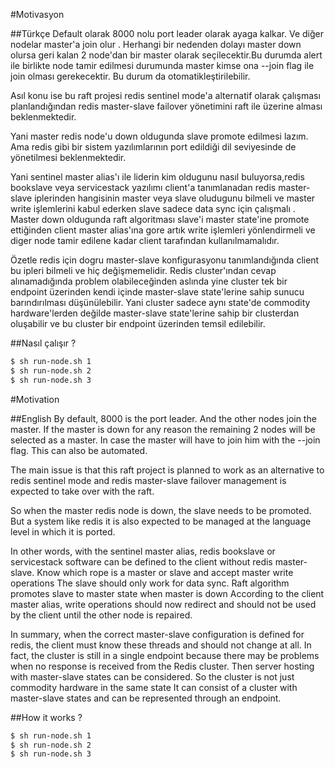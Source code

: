 #Motivasyon

##Türkçe
Default olarak 8000 nolu port leader olarak ayaga kalkar.
Ve diğer nodelar master'a join olur . Herhangi bir nedenden dolayı master down olursa
geri kalan 2 node'dan bir master olarak seçilecektir.Bu durumda alert ile birlikte node tamir edilmesi 
durumunda master kimse ona --join flag ile join olması gerekecektir.
Bu durum da otomatikleştirilebilir.

Asıl konu ise bu raft projesi redis sentinel mode'a alternatif olarak çalışması planlandığından redis master-slave failover 
yönetimini raft ile üzerine alması beklenmektedir.

Yani master redis node'u down oldugunda slave promote edilmesi lazım. Ama redis gibi bir sistem yazılımlarının
port edildiği dil seviyesinde de  yönetilmesi beklenmektedir.

Yani sentinel master alias'ı ile liderin kim oldugunu nasıl buluyorsa,redis bookslave veya servicestack yazılımı client'a tanımlanadan redis master-slave
iplerinden hangisinin master veya slave oludugunu bilmeli ve master write işlemlerini kabul ederken
slave sadece data sync için çalışmalı . Master down oldugunda raft algoritması slave'i master state'ine promote ettiğinden
client master alias'ına gore artık write işlemleri yönlendirmeli ve diger node tamir edilene kadar client tarafından kullanılmamalıdır.


Özetle redis için dogru master-slave konfigurasyonu tanımlandığında client bu ipleri bilmeli ve hiç değişmemelidir.
Redis cluster'ından cevap alınamadığında problem olabileceğinden aslında yine cluster tek bir endpoint üzerinden kendi içinde
master-slave state'lerine sahip sunucu barındırılması düşünülebilir. Yani cluster sadece aynı state'de commodity hardware'lerden değilde 
master-slave state'lerine sahip bir clusterdan oluşabilir ve bu cluster bir endpoint üzerinden temsil edilebilir.

##Nasıl çalışır ?
```sh
$ sh run-node.sh 1 
$ sh run-node.sh 2
$ sh run-node.sh 3
```

#Motivation

##English
By default, 8000 is the port leader.
And the other nodes join the master. If the master is down for any reason
the remaining 2 nodes will be selected as a master.
In case the master will have to join him with the --join flag.
This can also be automated.

The main issue is that this raft project is planned to work as an alternative to redis sentinel mode and redis master-slave failover
management is expected to take over with the raft.

So when the master redis node is down, the slave needs to be promoted. But a system like redis
it is also expected to be managed at the language level in which it is ported.

In other words, with the sentinel master alias, redis bookslave or servicestack software can be defined to the client without redis master-slave.
Know which rope is a master or slave and accept master write operations
The slave should only work for data sync. Raft algorithm promotes slave to master state when master is down
According to the client master alias, write operations should now redirect and should not be used by the client until the other node is repaired.


In summary, when the correct master-slave configuration is defined for redis, the client must know these threads and should not change at all.
In fact, the cluster is still in a single endpoint because there may be problems when no response is received from the Redis cluster.
Then server hosting with master-slave states can be considered. So the cluster is not just commodity hardware in the same state
It can consist of a cluster with master-slave states and can be represented through an endpoint.

##How it works ?
```sh
$ sh run-node.sh 1 
$ sh run-node.sh 2
$ sh run-node.sh 3
```   